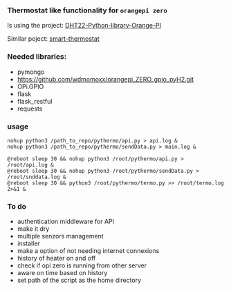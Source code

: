 ### Thermostat like functionality for `orangepi zero`

Is using the project: [DHT22-Python-library-Orange-PI](https://github.com/ionutpi/DHT22-Python-library-Orange-PI)

Similar poject: [smart-thermostat](https://github.com/szlaci83/smart-thermostat)

### Needed libraries:
* pymongo
* https://github.com/wdmomoxx/orangepi_ZERO_gpio_pyH2.git
* OPi.GPIO
* flask
* flask_restful
* requests

### usage
```
nohup python3 /path_to_repo/pythermo/api.py > api.log &
nohup python3 /path_to_repo/pythermo/sendData.py > main.log &
```

```
@reboot sleep 30 && nohup python3 /root/pythermo/api.py > /root/api.log &
@reboot sleep 30 && nohup python3 /root/pythermo/sendData.py > /root/snddata.log &
@reboot sleep 30 && python3 /root/pythermo/termo.py >> /root/termo.log 2>&1 &

```

### To do
* authentication middleware for API
* make it dry
* multiple senzors management
* installer
* make a option of not needing internet connexions
* history of heater on and off
* check if opi zero is running from other server
* aware on time based on history
* set path of the script as the home directory

